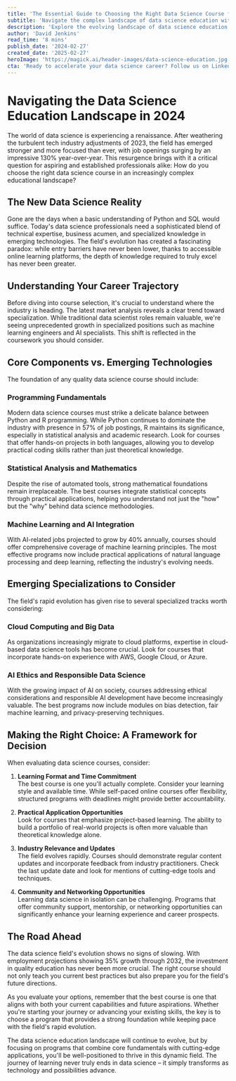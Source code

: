 ```yaml
---
title: 'The Essential Guide to Choosing the Right Data Science Course for Your Career Path'
subtitle: 'Navigate the complex landscape of data science education with expert insights for 2024'
description: 'Explore the evolving landscape of data science education in 2024, where job openings have surged 130% year-over-year. This comprehensive guide helps professionals navigate course selection, from core programming fundamentals to emerging specializations in AI and machine learning, with practical frameworks for making informed decisions about their educational journey.'
author: 'David Jenkins'
read_time: '8 mins'
publish_date: '2024-02-27'
created_date: '2025-02-27'
heroImage: 'https://magick.ai/header-images/data-science-education.jpg'
cta: 'Ready to accelerate your data science career? Follow us on LinkedIn for daily insights, course recommendations, and exclusive interviews with industry leaders who've successfully navigated the data science education landscape.'
---
```


# Navigating the Data Science Education Landscape in 2024

The world of data science is experiencing a renaissance. After weathering the turbulent tech industry adjustments of 2023, the field has emerged stronger and more focused than ever, with job openings surging by an impressive 130% year-over-year. This resurgence brings with it a critical question for aspiring and established professionals alike: How do you choose the right data science course in an increasingly complex educational landscape?

## The New Data Science Reality

Gone are the days when a basic understanding of Python and SQL would suffice. Today's data science professionals need a sophisticated blend of technical expertise, business acumen, and specialized knowledge in emerging technologies. The field's evolution has created a fascinating paradox: while entry barriers have never been lower, thanks to accessible online learning platforms, the depth of knowledge required to truly excel has never been greater.

## Understanding Your Career Trajectory

Before diving into course selection, it's crucial to understand where the industry is heading. The latest market analysis reveals a clear trend toward specialization. While traditional data scientist roles remain valuable, we're seeing unprecedented growth in specialized positions such as machine learning engineers and AI specialists. This shift is reflected in the coursework you should consider.

## Core Components vs. Emerging Technologies

The foundation of any quality data science course should include:

### Programming Fundamentals

Modern data science courses must strike a delicate balance between Python and R programming. While Python continues to dominate the industry with presence in 57% of job postings, R maintains its significance, especially in statistical analysis and academic research. Look for courses that offer hands-on projects in both languages, allowing you to develop practical coding skills rather than just theoretical knowledge.

### Statistical Analysis and Mathematics

Despite the rise of automated tools, strong mathematical foundations remain irreplaceable. The best courses integrate statistical concepts through practical applications, helping you understand not just the "how" but the "why" behind data science methodologies.

### Machine Learning and AI Integration

With AI-related jobs projected to grow by 40% annually, courses should offer comprehensive coverage of machine learning principles. The most effective programs now include practical applications of natural language processing and deep learning, reflecting the industry's evolving needs.

## Emerging Specializations to Consider

The field's rapid evolution has given rise to several specialized tracks worth considering:

### Cloud Computing and Big Data

As organizations increasingly migrate to cloud platforms, expertise in cloud-based data science tools has become crucial. Look for courses that incorporate hands-on experience with AWS, Google Cloud, or Azure.

### AI Ethics and Responsible Data Science

With the growing impact of AI on society, courses addressing ethical considerations and responsible AI development have become increasingly valuable. The best programs now include modules on bias detection, fair machine learning, and privacy-preserving techniques.

## Making the Right Choice: A Framework for Decision

When evaluating data science courses, consider:

1. **Learning Format and Time Commitment**  
   The best course is one you'll actually complete. Consider your learning style and available time. While self-paced online courses offer flexibility, structured programs with deadlines might provide better accountability.

2. **Practical Application Opportunities**  
   Look for courses that emphasize project-based learning. The ability to build a portfolio of real-world projects is often more valuable than theoretical knowledge alone.

3. **Industry Relevance and Updates**  
   The field evolves rapidly. Courses should demonstrate regular content updates and incorporate feedback from industry practitioners. Check the last update date and look for mentions of cutting-edge tools and techniques.

4. **Community and Networking Opportunities**  
   Learning data science in isolation can be challenging. Programs that offer community support, mentorship, or networking opportunities can significantly enhance your learning experience and career prospects.

## The Road Ahead

The data science field's evolution shows no signs of slowing. With employment projections showing 35% growth through 2032, the investment in quality education has never been more crucial. The right course should not only teach you current best practices but also prepare you for the field's future directions.

As you evaluate your options, remember that the best course is one that aligns with both your current capabilities and future aspirations. Whether you're starting your journey or advancing your existing skills, the key is to choose a program that provides a strong foundation while keeping pace with the field's rapid evolution.

The data science education landscape will continue to evolve, but by focusing on programs that combine core fundamentals with cutting-edge applications, you'll be well-positioned to thrive in this dynamic field. The journey of learning never truly ends in data science – it simply transforms as technology and possibilities advance.